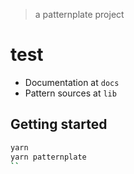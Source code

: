 
> a patternplate project

# test

* Documentation at `docs`
* Pattern sources at `lib`

## Getting started

```bash
yarn
yarn patternplate
``